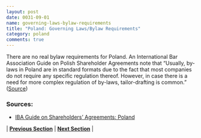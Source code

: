 ```yaml
---
layout: post
date: 0031-09-01
name: governing-laws-bylaw-requirements
title: "Poland: Governing Laws/Bylaw Requirements"
category: poland
comments: true
---
```


There are no real bylaw requirements for Poland. An International Bar Association Guide on Polish Shareholder Agreements note that “Usually, by-laws in Poland are in standard formats due to the fact that most companies do not require any specific regulation thereof. However, in case there is a need for more complex regulation of by-laws, tailor-drafting is common.” ([Source](https://www.ibanet.org/Document/Default.aspx?DocumentUid=7F83E985-659E-4FFE-825E-7F9B98365EF6))

### Sources:
* [IBA Guide on Shareholders’ Agreements: Poland](https://www.ibanet.org/Document/Default.aspx?DocumentUid=7F83E985-659E-4FFE-825E-7F9B98365EF6)


| **[Previous Section]( https://neo-project.github.io/global-blockchain-compliance-hub//poland/poland-tax-and-auditing-requirements.html)** | **[Next Section]( https://neo-project.github.io/global-blockchain-compliance-hub//poland/poland-laws-token-sales.html)** |
